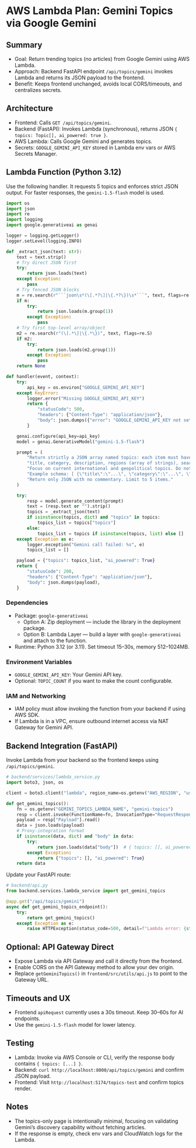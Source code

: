# AWS Lambda Plan: Gemini Topics via Google Gemini

## Summary
- Goal: Return trending topics (no articles) from Google Gemini using AWS Lambda.
- Approach: Backend FastAPI endpoint `/api/topics/gemini` invokes Lambda and returns its JSON payload to the frontend.
- Benefit: Keeps frontend unchanged, avoids local CORS/timeouts, and centralizes secrets.

## Architecture
- Frontend: Calls `GET /api/topics/gemini`.
- Backend (FastAPI): Invokes Lambda (synchronous), returns JSON `{ topics: Topic[], ai_powered: true }`.
- AWS Lambda: Calls Google Gemini and generates topics.
- Secrets: `GOOGLE_GEMINI_API_KEY` stored in Lambda env vars or AWS Secrets Manager.

## Lambda Function (Python 3.12)
Use the following handler. It requests 5 topics and enforces strict JSON output. For faster responses, the `gemini-1.5-flash` model is used.

```python
import os
import json
import re
import logging
import google.generativeai as genai

logger = logging.getLogger()
logger.setLevel(logging.INFO)

def _extract_json(text: str):
    text = text.strip()
    # Try direct JSON first
    try:
        return json.loads(text)
    except Exception:
        pass
    # Try fenced JSON blocks
    m = re.search(r"```json\s*(\[.*?\]|\{.*?\})\s*```", text, flags=re.S)
    if m:
        try:
            return json.loads(m.group(1))
        except Exception:
            pass
    # Try first top-level array/object
    m2 = re.search(r"(\[.*\]|\{.*\})", text, flags=re.S)
    if m2:
        try:
            return json.loads(m2.group(1))
        except Exception:
            pass
    return None

def handler(event, context):
    try:
        api_key = os.environ["GOOGLE_GEMINI_API_KEY"]
    except KeyError:
        logger.error("Missing GOOGLE_GEMINI_API_KEY")
        return {
            "statusCode": 500,
            "headers": {"Content-Type": "application/json"},
            "body": json.dumps({"error": "GOOGLE_GEMINI_API_KEY not set"}),
        }

    genai.configure(api_key=api_key)
    model = genai.GenerativeModel("gemini-1.5-flash")

    prompt = (
        "Return strictly a JSON array named topics: each item must have "
        "title, category, description, regions (array of strings), search_keywords (array of strings). "
        "Focus on current international and geopolitical topics. Do not include any articles or URLs. "
        "Example schema: [ {\"title\":\"...\", \"category\":\"...\", \"description\":\"...\", \"regions\":[\"...\"], \"search_keywords\":[\"...\"] } ]. "
        "Return only JSON with no commentary. Limit to 5 items."
    )

    try:
        resp = model.generate_content(prompt)
        text = (resp.text or "").strip()
        topics = _extract_json(text)
        if isinstance(topics, dict) and "topics" in topics:
            topics_list = topics["topics"]
        else:
            topics_list = topics if isinstance(topics, list) else []
    except Exception as e:
        logger.exception("Gemini call failed: %s", e)
        topics_list = []

    payload = {"topics": topics_list, "ai_powered": True}
    return {
        "statusCode": 200,
        "headers": {"Content-Type": "application/json"},
        "body": json.dumps(payload),
    }
```

### Dependencies
- Package: `google-generativeai`
  - Option A: Zip deployment — include the library in the deployment package.
  - Option B: Lambda Layer — build a layer with `google-generativeai` and attach to the function.
- Runtime: Python 3.12 (or 3.11). Set timeout 15–30s, memory 512–1024MB.

### Environment Variables
- `GOOGLE_GEMINI_API_KEY`: Your Gemini API key.
- Optional: `TOPIC_COUNT` if you want to make the count configurable.

### IAM and Networking
- IAM policy must allow invoking the function from your backend if using AWS SDK.
- If Lambda is in a VPC, ensure outbound internet access via NAT Gateway for Gemini API.

## Backend Integration (FastAPI)
Invoke Lambda from your backend so the frontend keeps using `/api/topics/gemini`.

```python
# backend/services/lambda_service.py
import boto3, json, os

client = boto3.client("lambda", region_name=os.getenv("AWS_REGION", "us-east-1"))

def get_gemini_topics():
    fn = os.getenv("GEMINI_TOPICS_LAMBDA_NAME", "gemini-topics")
    resp = client.invoke(FunctionName=fn, InvocationType="RequestResponse")
    payload = resp["Payload"].read()
    data = json.loads(payload)
    # Proxy-integration format
    if isinstance(data, dict) and "body" in data:
        try:
            return json.loads(data["body"])  # { topics: [], ai_powered: True }
        except Exception:
            return {"topics": [], "ai_powered": True}
    return data
```

Update your FastAPI route:
```python
# backend/api.py
from backend.services.lambda_service import get_gemini_topics

@app.get("/api/topics/gemini")
async def get_gemini_topics_endpoint():
    try:
        return get_gemini_topics()
    except Exception as e:
        raise HTTPException(status_code=500, detail=f"Lambda error: {str(e)}")
```

## Optional: API Gateway Direct
- Expose Lambda via API Gateway and call it directly from the frontend.
- Enable CORS on the API Gateway method to allow your dev origin.
- Replace `getGeminiTopics()` in `frontend/src/utils/api.js` to point to the Gateway URL.

## Timeouts and UX
- Frontend `apiRequest` currently uses a 30s timeout. Keep 30–60s for AI endpoints.
- Use the `gemini-1.5-flash` model for lower latency.

## Testing
- Lambda: Invoke via AWS Console or CLI, verify the response body contains `{ topics: [...] }`.
- Backend: `curl http://localhost:8000/api/topics/gemini` and confirm JSON payload.
- Frontend: Visit `http://localhost:5174/topics-test` and confirm topics render.

## Notes
- The topics-only page is intentionally minimal, focusing on validating Gemini’s discovery capability without fetching articles.
- If the response is empty, check env vars and CloudWatch logs for the Lambda.
